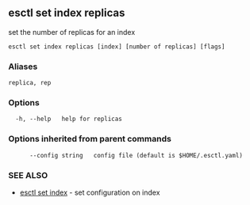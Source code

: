 ## esctl set index replicas

set the number of replicas for an index

```
esctl set index replicas [index] [number of replicas] [flags]
```

### Aliases

```
replica, rep
```

### Options

```
  -h, --help   help for replicas
```

### Options inherited from parent commands

```
      --config string   config file (default is $HOME/.esctl.yaml)
```

### SEE ALSO

* [esctl set index](esctl_set_index.md)	 - set configuration on index

